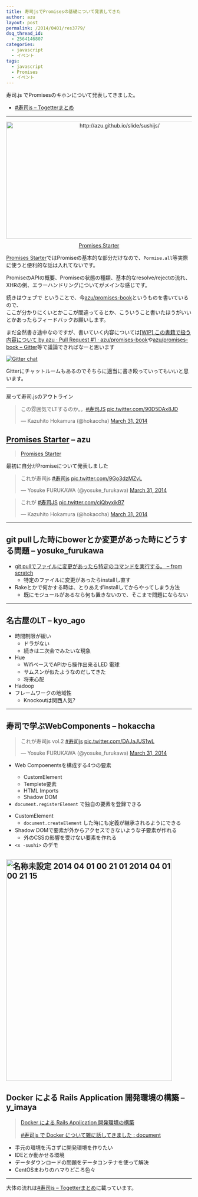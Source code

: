 ```yaml
---
title: 寿司jsでPromisesの基礎について発表してきた
author: azu
layout: post
permalink: /2014/0401/res3779/
dsq_thread_id:
  - 2564146807
categories:
  - javascript
  - イベント
tags:
  - javascript
  - Promises
  - イベント
---
```

<p>寿司.js でPromisesのキホンについて発表してきました。</p>
<ul>
<li><a href="http://togetter.com/li/649498" title="#寿司js - Togetterまとめ">#寿司js &#8211; Togetterまとめ</a></li>
</ul>
<hr />
<div class="kwout" style="text-align: center;"><a href="http://azu.github.io/slide/sushijs/"><img src="http://kwout.com/cutout/a/pt/sa/z8p.jpg" alt="http://azu.github.io/slide/sushijs/" title="Promises Starter" width="600" height="317" style="border: none;" /></a>
<p style="margin-top: 10px; text-align: center;"><a href="http://azu.github.io/slide/sushijs/">Promises Starter</a></p>
</div>
<p><a href="http://azu.github.io/slide/sushijs/" title="Promises Starter">Promises Starter</a>ではPromiseの基本的な部分だけなので、<code>Pormise.all</code>等実際に使うと便利的な話は入れてないです。</p>
<p>PromiseのAPIの概要、Promiseの状態の種類、基本的なresolve/rejectの流れ、XHRの例、エラーハンドリングについてがメインな感じです。</p>
<p>続きはウェブで ということで、今<a href="https://github.com/azu/Promises-book" title="azu/promises-book">azu/promises-book</a>というものを書いているので、<br />
ここが分かりにくいとかここが間違ってるとか、こういうこと書いたほうがいいとかあったらフィードバックお願いします。</p>
<p>まだ全然書き途中なのですが、書いていく内容については<a href="https://github.com/azu/promises-book/pull/1" title="[WIP] この書籍で扱う内容について by azu · Pull Request #1 · azu/promises-book">[WIP] この書籍で扱う内容について by azu · Pull Request #1 · azu/promises-book</a>や<a href="https://gitter.im/azu/promises-book" title="azu/promises-book - Gitter">azu/promises-book &#8211; Gitter</a>等で議論できればなーと思います</p>
<p><a href="https://gitter.im/azu/promises-book"><img src="https://badges.gitter.im/azu/promises-book.png" alt="Gitter chat" /></a></p>
<p>Gitterにチャットルームもあるのでそちらに適当に書き殴っていってもいいと思います。</p>
<hr />
<p>戻って寿司.jsのアウトライン</p>
<blockquote class="twitter-tweet" lang="en"><p>この雰囲気でLTするのか。。<a href="https://twitter.com/search?q=%23%E5%AF%BF%E5%8F%B8JS&amp;src=hash">#寿司JS</a> <a href="http://t.co/90D5DAx8JD">pic.twitter.com/90D5DAx8JD</a></p>
<p>&mdash; Kazuhito Hokamura (@hokaccha) <a href="https://twitter.com/hokaccha/statuses/450573522016813056">March 31, 2014</a></p></blockquote>
<p><script async src="//platform.twitter.com/widgets.js" charset="utf-8"></script></p>
<h2><a href="http://azu.github.io/slide/sushijs/" title="Promises Starter">Promises Starter</a> &#8211; azu</h2>
<blockquote>
<p><a href="http://azu.github.io/slide/sushijs/" title="Promises Starter">Promises Starter</a>
</p></blockquote>
<p>最初に自分がPromiseについて発表しました</p>
<blockquote class="twitter-tweet" lang="en"><p>これが寿司js <a href="https://twitter.com/search?q=%23%E5%AF%BF%E5%8F%B8js&amp;src=hash">#寿司js</a> <a href="http://t.co/9Go3dzMZvL">pic.twitter.com/9Go3dzMZvL</a></p>
<p>&mdash; Yosuke FURUKAWA (@yosuke_furukawa) <a href="https://twitter.com/yosuke_furukawa/statuses/450578369902436352">March 31, 2014</a></p></blockquote>
<p><script async src="//platform.twitter.com/widgets.js" charset="utf-8"></script></p>
<blockquote class="twitter-tweet" lang="en"><p>これが <a href="https://twitter.com/search?q=%23%E5%AF%BF%E5%8F%B8JS&amp;src=hash">#寿司JS</a> <a href="http://t.co/ciQbyxikB7">pic.twitter.com/ciQbyxikB7</a></p>
<p>&mdash; Kazuhito Hokamura (@hokaccha) <a href="https://twitter.com/hokaccha/statuses/450578388973916161">March 31, 2014</a></p></blockquote>
<p><script async src="//platform.twitter.com/widgets.js" charset="utf-8"></script></p>
<hr />
<h2>git pullした時にbowerとか変更があった時にどうする問題 &#8211; yosuke_furukawa</h2>
<ul>
<li><a href="http://yosuke-furukawa.hatenablog.com/entry/2014/03/31/125131" title="git pullでファイルに変更があったら特定のコマンドを実行する。 - from scratch">git pullでファイルに変更があったら特定のコマンドを実行する。 &#8211; from scratch</a>
<ul>
<li>特定のファイルに変更があったらinstallし直す</li>
</ul>
</li>
<li>Rakeとかで何かする時は、とりあえずinstallしてからやってしまう方法
<ul>
<li>既にモジュールがあるなら何も置きないので、そこまで問題にならない</li>
</ul>
</li>
</ul>
<hr />
<h2>名古屋のLT &#8211; kyo_ago</h2>
<ul>
<li>時間制限が緩い
<ul>
<li>ドラがない</li>
<li>続きは二次会でみたいな現象</li>
</ul>
</li>
<li>Hue
<ul>
<li>WifiベースでAPIから操作出来るLED 電球</li>
<li>サムスンが似たようなのだしてきた</li>
<li>将来心配</li>
</ul>
</li>
<li>Hadoop</li>
<li>フレームワークの地域性
<ul>
<li>Knockoutは関西人気?</li>
</ul>
</li>
</ul>
<hr />
<h2>寿司で学ぶWebComponents &#8211; hokaccha</h2>
<blockquote class="twitter-tweet" lang="en"><p>これが寿司js vol.2  <a href="https://twitter.com/search?q=%23%E5%AF%BF%E5%8F%B8js&amp;src=hash">#寿司js</a> <a href="http://t.co/DAJaJUS1wL">pic.twitter.com/DAJaJUS1wL</a></p>
<p>&mdash; Yosuke FURUKAWA (@yosuke_furukawa) <a href="https://twitter.com/yosuke_furukawa/statuses/450593104236519425">March 31, 2014</a></p></blockquote>
<p><script async src="//platform.twitter.com/widgets.js" charset="utf-8"></script></p>
<ul>
<li>
<p>Web Compoenentsを構成する4つの要素</p>
<ul>
<li>CustomElement</li>
<li>Templete要素</li>
<li>HTML Imports</li>
<li>Shadow DOM</li>
</ul>
</li>
<li><code>document.registerElement</code> で独自の要素を登録できる</p>
</li>
<li>CustomElement
<ul>
<li><code>document.createElement</code> した時にも定義が継承されるようにできる</li>
</ul>
</li>
<li>Shadow DOMで要素が外からアクセスできないような子要素が作れる
<ul>
<li>外のCSSの影響を受けない要素を作れる　</li>
</ul>
</li>
<li><code>&lt;x -sushi&gt;</code> のデモ</li>
</ul>
<h2><img src="http://wordpress.local/wp-content/uploads/2014/04/d28b12afb435bf4eb8cac6ba0d104db1.png" alt="名称未設定 2014 04 01 00 21 01 2014 04 01 00 21 15" title="名称未設定 2014-04-01 00-21-01 2014-04-01 00-21-15.png" border="0" width="450" height="600" /></h2>
<h2>Docker による Rails Application 開発環境の構築 &#8211; y_imaya</h2>
<blockquote>
<p><a href="http://www.hast.me/hast/nHHXeoKQsMQTBuQXB" title="Hast: live presentation">Docker による Rails Application 開発環境の構築</a></p>
<p>  <a href="http://imaya.blog.jp/archives/7173473.html" title="#寿司js で Docker について雑に話してきました : document">#寿司js で Docker について雑に話してきました : document</a>
</p></blockquote>
<ul>
<li>手元の環境を汚さずに開発環境を作りたい</li>
<li>IDEとか動かせる環境</li>
<li>データダウンロードの問題をデータコンテナを使って解決</li>
<li>CentOSまわりのハマりどころ色々</li>
</ul>
<hr />
<p>大体の流れは<a href="http://togetter.com/li/649498" title="#寿司js - Togetterまとめ">#寿司js &#8211; Togetterまとめ</a>に載っています。</x></p>
